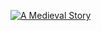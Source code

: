 [![A Medieval Story][Featured Image]](content/games/a-medieval-story)

[Featured Image]: http://mkv25.net/ludum/ld27/release/screenshot_02_gameplay.png